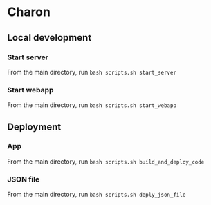 # Charon

## Local development
### Start server
From the main directory, run `bash scripts.sh start_server`

### Start webapp
From the main directory, run `bash scripts.sh start_webapp`

## Deployment
### App
From the main directory, run `bash scripts.sh build_and_deploy_code`

### JSON file
From the main directory, run `bash scripts.sh deply_json_file`